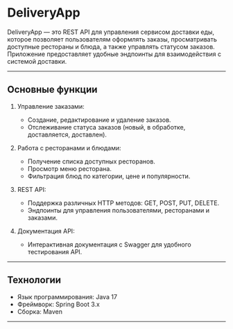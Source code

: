 # DeliveryApp

DeliveryApp — это REST API для управления сервисом доставки еды, которое позволяет пользователям оформлять заказы, просматривать доступные рестораны и блюда, а также управлять статусом заказов. Приложение предоставляет удобные эндпоинты для взаимодействия с системой доставки.

---

## Основные функции

1. Управление заказами:
    - Создание, редактирование и удаление заказов.
    - Отслеживание статуса заказов (новый, в обработке, доставляется, доставлен).

2. Работа с ресторанами и блюдами:
    - Получение списка доступных ресторанов.
    - Просмотр меню ресторана.
    - Фильтрация блюд по категории, цене и популярности.

3. REST API:
    - Поддержка различных HTTP методов: GET, POST, PUT, DELETE.
    - Эндпоинты для управления пользователями, ресторанами и заказами.

4. Документация API:
    - Интерактивная документация с Swagger для удобного тестирования API.

---

## Технологии

- Язык программирования: Java 17
- Фреймворк: Spring Boot 3.x
- Сборка: Maven



---
